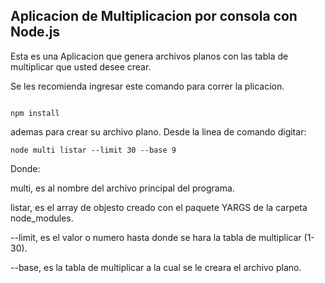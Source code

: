
## Aplicacion de Multiplicacion por consola con Node.js

Esta es una Aplicacion que genera archivos planos con las tabla de multiplicar
que usted desee crear.

Se les recomienda ingresar este comando para correr la plicacion.

``````

npm install

``````

ademas para crear su archivo plano. Desde la linea de comando digitar:

``````
node multi listar --limit 30 --base 9

``````

Donde:

multi, es al nombre del archivo principal del programa.

listar, es el array de objesto creado con el paquete YARGS de la carpeta node_modules.

--limit, es el valor o numero hasta donde se hara la tabla de multiplicar (1-30).

--base, es la tabla de multiplicar a la cual se le creara el archivo plano.



